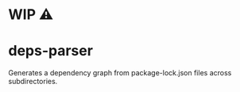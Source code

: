 # WIP ⚠️
# deps-parser

Generates a dependency graph from package-lock.json files across subdirectories.
